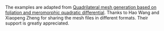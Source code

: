 The examples are adapted from [Quadrilateral mesh generation based on foliation and meromorphic quadratic differential](https://doi.org/10.1016/j.cad.2025.103953).
Thanks to Hao Wang and Xiaopeng Zheng for sharing the mesh files in different formats. Their support is greatly appreciated.
